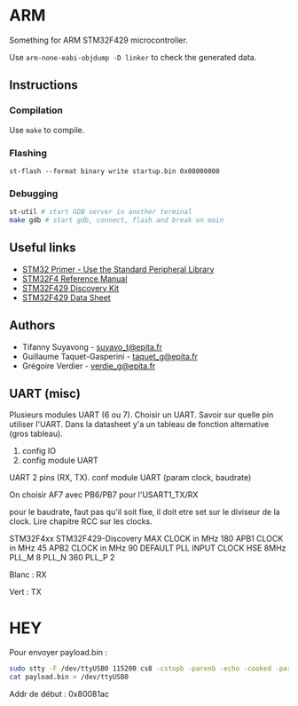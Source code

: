 # ARM

Something for ARM STM32F429 microcontroller.

Use `arm-none-eabi-objdump -D linker` to check the generated data.

## Instructions
### Compilation

Use `make` to compile.

### Flashing
`st-flash --format binary write startup.bin 0x08000000`

### Debugging
``` bash
st-util # start GDB server in another terminal
make gdb # start gdb, connect, flash and break on main
```

## Useful links

* [STM32 Primer - Use the Standard Peripheral Library](http://pandafruits.com/stm32_primer/stm32_primer_lib.php)
* [STM32F4 Reference Manual](http://www.st.com/content/ccc/resource/technical/document/reference_manual/3d/6d/5a/66/b4/99/40/d4/DM00031020.pdf/files/DM00031020.pdf/jcr:content/translations/en.DM00031020.pdf)
* [STM32F429 Discovery Kit](http://www.st.com/content/ccc/resource/technical/document/user_manual/6b/25/05/23/a9/45/4d/6a/DM00093903.pdf/files/DM00093903.pdf/jcr:content/translations/en.DM00093903.pdf)
* [STM32F429 Data Sheet](http://www.st.com/content/ccc/resource/technical/document/datasheet/03/b4/b2/36/4c/72/49/29/DM00071990.pdf/files/DM00071990.pdf/jcr:content/translations/en.DM00071990.pdf)

## Authors

* Tifanny Suyavong - <suyavo_t@epita.fr>
* Guillaume Taquet-Gasperini - <taquet_g@epita.fr>
* Grégoire Verdier - <verdie_g@epita.fr>


## UART (misc)

Plusieurs modules UART (6 ou 7). Choisir un UART. Savoir sur quelle pin utiliser l'UART.
Dans la datasheet y'a un tableau de fonction alternative (gros tableau).

1) config IO
2) config module UART

UART 2 pins (RX, TX).
conf module UART (param clock, baudrate)

On choisir AF7 avec PB6/PB7 pour l'USART1_TX/RX

pour le baudrate, faut pas qu'il soit fixe, il doit etre set sur le diviseur de
la clock. Lire chapitre RCC sur les clocks.

STM32F4xx                   STM32F429-Discovery
MAX CLOCK in MHz            180
APB1 CLOCK in MHz           45
APB2 CLOCK in MHz           90
DEFAULT PLL INPUT CLOCK     HSE 8MHz
PLL_M                       8
PLL_N                       360
PLL_P                       2

Blanc : RX

Vert : TX


# HEY

Pour envoyer payload.bin :

``` bash
sudo stty -F /dev/ttyUSB0 115200 cs8 -cstopb -parenb -echo -cooked -parenb min 1 time 1
cat payload.bin > /dev/ttyUSB0
```

Addr de début : 0x80081ac

```
